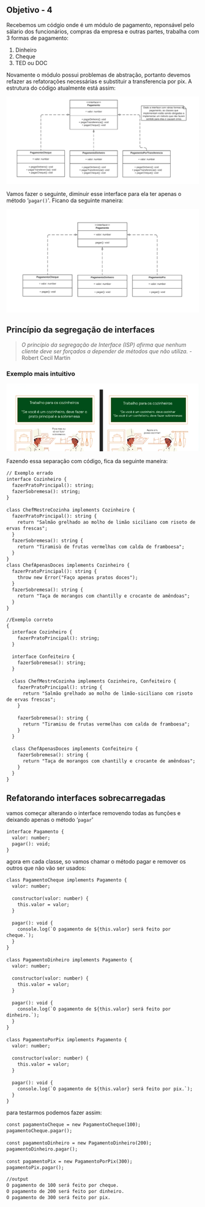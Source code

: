 ## Objetivo - 4

Recebemos um códgio onde é um módulo de pagamento, reponsável pelo sálario dos funcionários, compras da empresa e outras partes, trabalha com 3 formas de pagamento:

1. Dinheiro
2. Cheque
3. TED ou DOC

Novamente o módulo possui problemas de abstração, portanto devemos refazer as refatorações necessárias e substituir a transferencia por pix. A estrutura do código atualmente está assim:

![Untitled](assets/estrutura-antiga.png)

Vamos fazer o seguinte, diminuir esse interface para ela ter apenas o método ‘`pagar()`'. Ficano da seguinte maneira:

![Untitled](assets/estrutura-nova.png)

## Princípio da segregação de interfaces

> _O princípio da segregação de Interface (ISP) afirma que nenhum cliente deve ser forçados a depender de métodos que não utiliza._ - Robert Cecil Martin

### Exemplo mais intuitivo

![Untitled](assets/quadro.png)

Fazendo essa separação com código, fica da seguinte maneira:

```tsx
// Exemplo errado
interface Cozinheiro {
  fazerPratoPrincipal(): string;
  fazerSobremesa(): string;
}

class ChefMestreCozinha implements Cozinheiro {
  fazerPratoPrincipal(): string {
    return "Salmão grelhado ao molho de limão siciliano com risoto de ervas frescas";
  }
  fazerSobremesa(): string {
    return "Tiramisù de frutas vermelhas com calda de framboesa";
  }
}
class ChefApenasDoces implements Cozinheiro {
  fazerPratoPrincipal(): string {
    throw new Error("Faço apenas pratos doces");
  }
  fazerSobremesa(): string {
    return "Taça de morangos com chantilly e crocante de amêndoas";
  }
}
```

```tsx
//Exemplo correto
{
  interface Cozinheiro {
    fazerPratoPrincipal(): string;
  }

  interface Confeiteiro {
    fazerSobremesa(): string;
  }

  class ChefMestreCozinha implements Cozinheiro, Confeiteiro {
    fazerPratoPrincipal(): string {
      return "Salmão grelhado ao molho de limão-siciliano com risoto de ervas frescas";
    }

    fazerSobremesa(): string {
      return "Tiramisu de frutas vermelhas com calda de framboesa";
    }
  }

  class ChefApenasDoces implements Confeiteiro {
    fazerSobremesa(): string {
      return "Taça de morangos com chantilly e crocante de amêndoas";
    }
  }
}
```

## Refatorando interfaces sobrecarregadas

vamos começar alterando o interface removendo todas as funções e deixando apenas o método ‘`pagar`'

```tsx
interface Pagamento {
  valor: number;
  pagar(): void;
}
```

agora em cada classe, so vamos chamar o método pagar e remover os outros que não vão ser usados:

```tsx
class PagamentoCheque implements Pagamento {
  valor: number;

  constructor(valor: number) {
    this.valor = valor;
  }

  pagar(): void {
    console.log(`O pagamento de ${this.valor} será feito por cheque.`);
  }
}

class PagamentoDinheiro implements Pagamento {
  valor: number;

  constructor(valor: number) {
    this.valor = valor;
  }

  pagar(): void {
    console.log(`O pagamento de ${this.valor} será feito por dinheiro.`);
  }
}

class PagamentoPorPix implements Pagamento {
  valor: number;

  constructor(valor: number) {
    this.valor = valor;
  }

  pagar(): void {
    console.log(`O pagamento de ${this.valor} será feito por pix.`);
  }
}
```

para testarmos podemos fazer assim:

```tsx
const pagamentoCheque = new PagamentoCheque(100);
pagamentoCheque.pagar();

const pagamentoDinheiro = new PagamentoDinheiro(200);
pagamentoDinheiro.pagar();

const pagamentoPix = new PagamentoPorPix(300);
pagamentoPix.pagar();
```

```tsx
//output
O pagamento de 100 será feito por cheque.
O pagamento de 200 será feito por dinheiro.
O pagamento de 300 será feito por pix.
```
